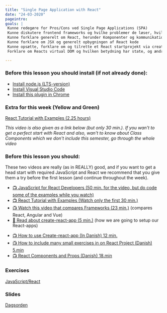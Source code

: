 ```yaml
---
title: "Single Page Application with React"
date: "24-03-2020"
pageintro: 
goals: |
 Kunne redegøre for Pros/Cons ved Single Page Applications (SPA)
 Kunne diskutere frontend frameworks og hvilke problemer de løser, hvilke er de mest populære? [:y:] Hvad er væsentlige forskelle og ligheder?
 Kunne forklare generelt om React, herunder Komponenter og kommunikation mellem Komponenter? 
 Kunne forklare om JSX og generelt opbygningen af React kode
 Kunne opsætte, forklare om og tilrette et React startprojekt via create-react-app
 Forklare om Reacts virtual DOM og hvilken betydning har state, og ændringer i state, for denne.

---
```

### Before this lesson you should install (if not already done):
- [Install node.js (LTS-version)](https://nodejs.org/en/)
- [Install Visual Studio Code](https://code.visualstudio.com/download)
- [Install this plugin in Chrome](https://chrome.google.com/webstore/detail/react-developer-tools/fmkadmapgofadopljbjfkapdkoienihi?hl=en)

### Extra for this week (Yellow and Green)
[React Tutorial with Examples (2.25 hours)](https://www.youtube.com/watch?v=Ke90Tje7VS0&t=439s)

*This video is also given as a link below (but only 30 min.). If you wan't to get a perfect start with React and also, wan't to know about Class Components which we don't include this semester, go through the whole video*


### Before this lesson you should:
These two videos are really (as in REALLY) good, and if you want to get a head start with required JavaScript and React we recommend that you give them a try before the first lesson (and continue throughout the week).
<!--BEGIN readings ##-->
- [:tv: JavaScript for React Developers (50 min. for the video, but do code some of the examples while you watch)](https://www.youtube.com/watch?v=NCwa_xi0Uuc)
- [:tv: React Tutorial with Examples (Watch only the first 30 min.)](https://www.youtube.com/watch?v=Ke90Tje7VS0&t=439s)
- [:tv: Watch this video that compares Frameworks (23 min.)](https://www.youtube.com/watch?v=SWZ_4YBFBhs) (compares React, Angular and Vue)
- [:book: Read about create-react-app (5 min.)](https://github.com/facebook/create-react-app/blob/master/README.md#creating-an-app) (how we are going to setup our React-apps)
<!--END readings ##-->
<!--BEGIN readings_guides ##-->
- [:tv: How to use Create-react-app (In Danish) 12 min.](https://youtu.be/dhxiCXNVzHI)
- [:tv: How to include many small exercises in on React Project (Danish) 5.min](https://youtu.be/HTzBa9I6Gdc)
- [:tv: React Components and Props (Danish) 18.min](https://youtu.be/X0lvJySSH3Q )
<!--END readings_guides ##-->

 ### Exercises
 <!--BEGIN exercises ##-->
[JavaScript/React](https://docs.google.com/document/d/17iG0I2cpgdfmOIW9J-L8kNaO47DILFIzEc9Yi8yW6-o/edit?usp=sharing)
<!--END exercises ##-->
          
 ### Slides
[Dagsorden](https://github.com/HartmannDemoCode/pages/blob/master/dag1_dagsorden.md)